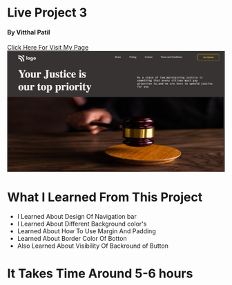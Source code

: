# Live Project 3 <br/>
#### By Vitthal Patil <br/>
[Click Here For Visit My Page](http://127.0.0.1:5500/index.html) <br/>
![Live 3 SS](Live%203%20ss.png) <br/>
# What I Learned From This Project </br>
* I Learned About Design Of Navigation bar <br/>
* I Learned About Different Background color's <br/>
* Learned About How To Use Margin And Padding <br/>
* Learned About Border Color Of Botton <br/>
* Also Learned About Visibility Of Backround of Button <br/>
# It Takes Time Around 5-6 hours
